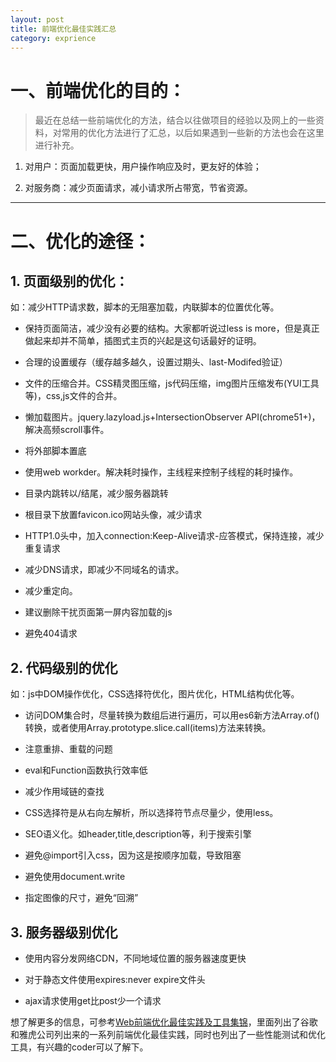 ```yaml
---
layout: post
title: 前端优化最佳实践汇总
category: exprience
---
```


# 一、前端优化的目的： #

> 最近在总结一些前端优化的方法，结合以往做项目的经验以及网上的一些资料，对常用的优化方法进行了汇总，以后如果遇到一些新的方法也会在这里进行补充。 

1. 对用户：页面加载更快，用户操作响应及时，更友好的体验；

2. 对服务商：减少页面请求，减小请求所占带宽，节省资源。

---

# 二、优化的途径： #

## 1. 页面级别的优化： ##

如：减少HTTP请求数，脚本的无阻塞加载，内联脚本的位置优化等。

- 保持页面简洁，减少没有必要的结构。大家都听说过less is more，但是真正做起来却并不简单，插图式主页的兴起是这句话最好的证明。

- 合理的设置缓存（缓存越多越久，设置过期头、last-Modifed验证）

- 文件的压缩合并。CSS精灵图压缩，js代码压缩，img图片压缩发布(YUI工具等)，css,js文件的合并。

- 懒加载图片。jquery.lazyload.js+IntersectionObserver API(chrome51+)，解决高频scroll事件。

- 将外部脚本置底

- 使用web workder。解决耗时操作，主线程来控制子线程的耗时操作。

- 目录内跳转以/结尾，减少服务器跳转

- 根目录下放置favicon.ico网站头像，减少请求

- HTTP1.0头中，加入connection:Keep-Alive请求-应答模式，保持连接，减少重复请求

- 减少DNS请求，即减少不同域名的请求。

- 减少重定向。

- 建议删除干扰页面第一屏内容加载的js

- 避免404请求


## 2. 代码级别的优化 ##

如：js中DOM操作优化，CSS选择符优化，图片优化，HTML结构优化等。

- 访问DOM集合时，尽量转换为数组后进行遍历，可以用es6新方法Array.of()转换，或者使用Array.prototype.slice.call(items)方法来转换。

- 注意重排、重载的问题

- eval和Function函数执行效率低

- 减少作用域链的查找

- CSS选择符是从右向左解析，所以选择符节点尽量少，使用less。

- SEO语义化。如header,title,description等，利于搜索引擎

- 避免@import引入css，因为这是按顺序加载，导致阻塞

- 避免使用document.write

- 指定图像的尺寸，避免“回溯”

## 3. 服务器级别优化 ##

- 使用内容分发网络CDN，不同地域位置的服务器速度更快

- 对于静态文件使用expires:never expire文件头

- ajax请求使用get比post少一个请求

想了解更多的信息，可参考[Web前端优化最佳实践及工具集锦](http://www.csdn.net/article/2013-09-23/2817020-web-performance-optimization)，里面列出了谷歌和雅虎公司列出来的一系列前端优化最佳实践，同时也列出了一些性能测试和优化工具，有兴趣的coder可以了解下。

